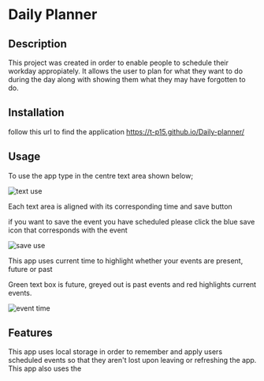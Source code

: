 # Daily Planner

## Description

This project was created in order to enable people to schedule their workday appropiately. It allows the user to plan for what they want to do during the day along with showing them what they may have forgotten to do.


## Installation

follow this url to find the application https://t-p15.github.io/Daily-planner/ 

## Usage
To use the app type in the centre text area shown below;

![text use](https://github.com/T-P15/Daily-planner/assets/142391755/37805248-33b4-4472-b7a4-0dd19c31bf2c)

Each text area is aligned with its corresponding time and save button 

if you want to save the event you have scheduled please click the blue save icon that corresponds with the event

![save use](https://github.com/T-P15/Daily-planner/assets/142391755/f0ec0758-ac01-4ff9-a1ce-ea4237c0bb9f)

This app uses current time to highlight whether your events are present, future or past 

Green text box is future, greyed out is past events and red highlights current events.

![event time](https://github.com/T-P15/Daily-planner/assets/142391755/f7e568a4-78d1-4ea1-bb00-fb26d6cfffd9)


## Features
This app uses local storage in order to remember and apply users scheduled events so that they aren't lost upon leaving or refreshing the app.
This app also uses the 
